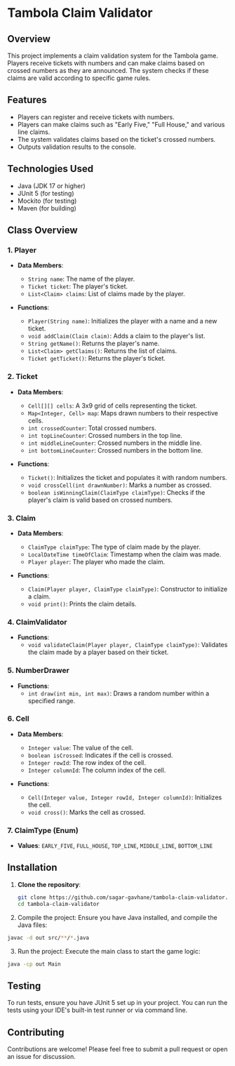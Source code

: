 # Tambola Claim Validator

## Overview

This project implements a claim validation system for the Tambola game. Players receive tickets with numbers and can
make claims based on crossed numbers as they are announced. The system checks if these claims are valid according to
specific game rules.

## Features

- Players can register and receive tickets with numbers.
- Players can make claims such as "Early Five," "Full House," and various line claims.
- The system validates claims based on the ticket's crossed numbers.
- Outputs validation results to the console.

## Technologies Used

- Java (JDK 17 or higher)
- JUnit 5 (for testing)
- Mockito (for testing)
- Maven (for building)

## Class Overview

### 1. **Player**

- **Data Members**:
    - `String name`: The name of the player.
    - `Ticket ticket`: The player's ticket.
    - `List<Claim> claims`: List of claims made by the player.

- **Functions**:
    - `Player(String name)`: Initializes the player with a name and a new ticket.
    - `void addClaim(Claim claim)`: Adds a claim to the player's list.
    - `String getName()`: Returns the player's name.
    - `List<Claim> getClaims()`: Returns the list of claims.
    - `Ticket getTicket()`: Returns the player's ticket.

### 2. **Ticket**

- **Data Members**:
    - `Cell[][] cells`: A 3x9 grid of cells representing the ticket.
    - `Map<Integer, Cell> map`: Maps drawn numbers to their respective cells.
    - `int crossedCounter`: Total crossed numbers.
    - `int topLineCounter`: Crossed numbers in the top line.
    - `int middleLineCounter`: Crossed numbers in the middle line.
    - `int bottomLineCounter`: Crossed numbers in the bottom line.

- **Functions**:
    - `Ticket()`: Initializes the ticket and populates it with random numbers.
    - `void crossCell(int drawnNumber)`: Marks a number as crossed.
    - `boolean isWinningClaim(ClaimType claimType)`: Checks if the player's claim is valid based on crossed numbers.

### 3. **Claim**

- **Data Members**:
    - `ClaimType claimType`: The type of claim made by the player.
    - `LocalDateTime timeOfClaim`: Timestamp when the claim was made.
    - `Player player`: The player who made the claim.

- **Functions**:
    - `Claim(Player player, ClaimType claimType)`: Constructor to initialize a claim.
    - `void print()`: Prints the claim details.

### 4. **ClaimValidator**

- **Functions**:
    - `void validateClaim(Player player, ClaimType claimType)`: Validates the claim made by a player based on their
      ticket.

### 5. **NumberDrawer**

- **Functions**:
    - `int draw(int min, int max)`: Draws a random number within a specified range.

### 6. **Cell**

- **Data Members**:
    - `Integer value`: The value of the cell.
    - `boolean isCrossed`: Indicates if the cell is crossed.
    - `Integer rowId`: The row index of the cell.
    - `Integer columnId`: The column index of the cell.

- **Functions**:
    - `Cell(Integer value, Integer rowId, Integer columnId)`: Initializes the cell.
    - `void cross()`: Marks the cell as crossed.

### 7. **ClaimType (Enum)**

- **Values**: `EARLY_FIVE`, `FULL_HOUSE`, `TOP_LINE`, `MIDDLE_LINE`, `BOTTOM_LINE`

## Installation

1. **Clone the repository**:
   ```bash
   git clone https://github.com/sagar-gavhane/tambola-claim-validator.git
   cd tambola-claim-validator
   ```
2. Compile the project: Ensure you have Java installed, and compile the Java files:

```bash
javac -d out src/**/*.java
```

3. Run the project: Execute the main class to start the game logic:

```bash
java -cp out Main
```

## Testing

To run tests, ensure you have JUnit 5 set up in your project. You can run the tests using your IDE's built-in test
runner or via command line.

## Contributing

Contributions are welcome! Please feel free to submit a pull request or open an issue for discussion.

